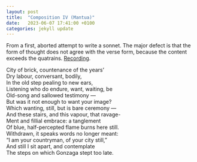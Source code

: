 ```yaml
---
layout: post
title:  "Composition IV (Mantua)"
date:   2023-06-07 17:41:00 +0100
categories: jekyll update
---
```

From a first, aborted attempt to write a sonnet. The major defect is that the form of thought does not agree with the verse form, because the content exceeds the quatrains. [Recording](https://voca.ro/13I9pNhtEt9i). 

City of brick, countenance of the years’ <br>
Dry labour, conversant, bodily, <br>
In the old step pealing to new ears, <br>
Listening who do endure, want, waiting, be <br>
Old-song and sallowed testimony — <br>
But was it not enough to want your image? <br>
Which wanting, still, but is bare ceremony — <br>
And these stairs, and this vapour, that ravage- <br>
Ment and fillial embrace: a tanglement <br>
Of blue, half-percepted flame burns here still. <br>
Withdrawn, it speaks words no longer meant: <br>
“I am your countryman, of your city still,” <br>
And still I sit apart, and contemplate <br>
The steps on which Gonzaga stept too late. <br>
